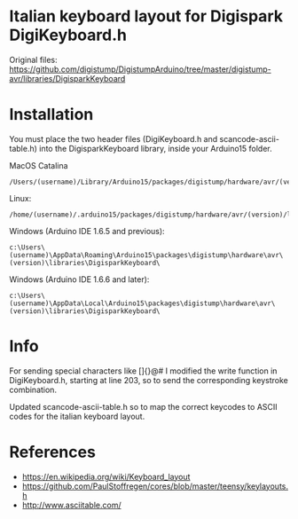 # Italian keyboard layout for Digispark DigiKeyboard.h

Original files: https://github.com/digistump/DigistumpArduino/tree/master/digistump-avr/libraries/DigisparkKeyboard

# Installation
You must place the two header files (DigiKeyboard.h and scancode-ascii-table.h) into the DigisparkKeyboard library, inside your Arduino15 folder.


MacOS Catalina
```
/Users/(username)/Library/Arduino15/packages/digistump/hardware/avr/(version)/libraries/DigisparkKeyboard/
```
Linux:
```
/home/(username)/.arduino15/packages/digistump/hardware/avr/(version)/libraries/DigisparkKeyboard/
```

Windows (Arduino IDE 1.6.5 and previous):
```
c:\Users\(username)\AppData\Roaming\Arduino15\packages\digistump\hardware\avr\(version)\libraries\DigisparkKeyboard\
```
Windows (Arduino IDE 1.6.6 and later):
```
c:\Users\(username)\AppData\Local\Arduino15\packages\digistump\hardware\avr\(version)\libraries\DigisparkKeyboard\
```

# Info
For sending special characters like \[]{}@# I modified the write function in DigiKeyboard.h, starting at line 203, so to send the corresponding keystroke combination.

Updated scancode-ascii-table.h so to map the correct keycodes to ASCII codes for the italian keyboard layout.

# References

- https://en.wikipedia.org/wiki/Keyboard_layout
- https://github.com/PaulStoffregen/cores/blob/master/teensy/keylayouts.h
- http://www.asciitable.com/

